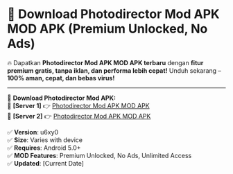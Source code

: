 # 🚀 Download Photodirector Mod APK MOD APK (Premium Unlocked, No Ads)  

🔥 Dapatkan **Photodirector Mod APK MOD APK terbaru** dengan **fitur premium gratis, tanpa iklan, dan performa lebih cepat!** Unduh sekarang – **100% aman, cepat, dan bebas virus!**  

---


🔽 **Download Photodirector Mod APK:**  
🔹 **[Server 1]** 👉 [Photodirector Mod APK MOD APK](https://apkcomod.com?title=Photodirector_Mod_APK)  
🔹 **[Server 2]** 👉 [Photodirector Mod APK MOD APK](https://apkcomod.com?title=Photodirector_Mod_APK)  


✅ **Version**: u6xy0  
✅ **Size**: Varies with device  
✅ **Requires**: Android 5.0+  
✅ **MOD Features**: Premium Unlocked, No Ads, Unlimited Access  
✅ **Updated**: [Current Date]  